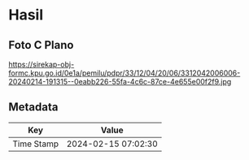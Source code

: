 # Hasil

## Foto C Plano

https://sirekap-obj-formc.kpu.go.id/0e1a/pemilu/pdpr/33/12/04/20/06/3312042006006-20240214-191315--0eabb226-55fa-4c6c-87ce-4e655e00f2f9.jpg


## Metadata

| Key        | Value               |
| ---------- | ------------------- |
| Time Stamp | 2024-02-15 07:02:30 |



